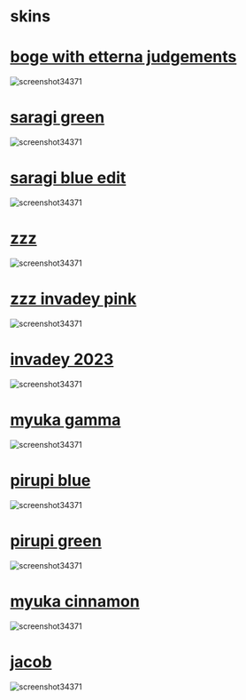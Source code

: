 # skins

# [boge with etterna judgements](https://drive.google.com/file/d/1B1simjq93jiR4t7k7X5a-9KvTr-f7Ajo/view?usp=drive)
![screenshot34371](https://github.com/kadencabs/skin-images/blob/dbba62bdcd1e54830be16a100da6c242c9b65771/1.png)
<br>

# [saragi green](https://drive.google.com/file/d/19lZp0neVljXfz1lw3PTXozTrfvrhyaZW/view?usp=drive)
![screenshot34371](https://github.com/kadencabs/skin-images/blob/dbba62bdcd1e54830be16a100da6c242c9b65771/2.png)
<br>

# [saragi blue edit](https://drive.google.com/file/d/1ezIarbq56lvFXRYmXuhpk1OeTRGOxVLM/view?usp=drive)
![screenshot34371](https://github.com/kadencabs/skin-images/blob/dbba62bdcd1e54830be16a100da6c242c9b65771/3.png)
<br>

# [zzz](https://drive.google.com/file/d/13v3wXJqJmGVnrSTbh45vWe0tGpsLJ6f5/view?usp=drive_link)
![screenshot34371](https://github.com/kadencabs/skin-images/blob/dbba62bdcd1e54830be16a100da6c242c9b65771/4.png)
<br>

# [zzz invadey pink](https://drive.google.com/file/d/1lGTNwJy6RJM5oS9YtCshXbBsvTs-QvsO/view?usp=drive_link)
![screenshot34371](https://github.com/kadencabs/skin-images/blob/dbba62bdcd1e54830be16a100da6c242c9b65771/5.png)
<br>

# [invadey 2023](https://drive.google.com/file/d/1O2U3O20krA_t9nuSAdItFj1D5fRlcMnz/view?usp=drive)
![screenshot34371](https://github.com/kadencabs/skin-images/blob/4e75a4eb3be347706acacbe93338b65acb3ab427/6.png)
<br>

# [myuka gamma](https://drive.google.com/file/d/1xoO74xzCpkprX9GJrXNZrjixwMF16ARk/view?usp=drive_link)
![screenshot34371](https://github.com/kadencabs/skin-images/blob/dbba62bdcd1e54830be16a100da6c242c9b65771/7.png)
<br>

# [pirupi blue](https://drive.google.com/file/d/1yv34jHCdDhiNdGoP9OX_tCwKI2ygtfxz/view?usp=drive_link)
![screenshot34371](https://github.com/kadencabs/skin-images/blob/dbba62bdcd1e54830be16a100da6c242c9b65771/8.png)
<br>

# [pirupi green](https://drive.google.com/file/d/14knj-LcoTkf6rirIHyTe8u7GYlX7nAD_/view?usp=drive_link)
![screenshot34371](https://github.com/kadencabs/skin-images/blob/dbba62bdcd1e54830be16a100da6c242c9b65771/9.png)
<br>

# [myuka cinnamon](https://drive.google.com/file/d/1CFQJVJINtc9ESI_PhqKuuJb4RZmDd5ro/view?usp=drive_link)
![screenshot34371](https://github.com/kadencabs/skin-images/blob/dbba62bdcd1e54830be16a100da6c242c9b65771/10.png)
<br>

# [jacob](https://drive.google.com/file/d/1CNGKKUUoTPlX7BklDRRU__TM7-nd2wH4/view?usp=drive_link)
![screenshot34371](https://github.com/kadencabs/skin-images/blob/dbba62bdcd1e54830be16a100da6c242c9b65771/11.png)
<br>
